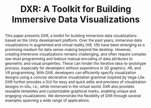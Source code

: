 ---
# this file is written in YAML http://docs.ansible.com/ansible/latest/YAMLSyntax.html
# all lines with a leading sharp are comments and will not be compiled
# longer blocks of text should start with a a leading > to escape all special characters

# URL handle for generated webpage
slug:       dxr

#specifies layout to be used for page generation (do not modify)
layout:     publication

#publication title
title:      >
   DXR: A Toolkit for Building Immersive Data Visualizations

#include in selected publications on front page (optional, delete line if not applicable)
#display: selected

#list all publication authors in correct order
authors:
 - Ronell Sicat
 - Jiabao Li
 - JunYoung Choi
 - Maxime Cordeil
 - Won-ki Jeong
 - Benjamin Bach
 - Hanspeter Pfister
 
#insert publication venue (displayed on publication page)
venue:      >
   IEEE Transactions on Visualization and Computer Graphics, Vol.25, No.1 (Proceedings IEEE Information Visualization 2018), pp. 715-725
   
#insert short venue (displayed in box in publication list)
shortvenue: >
   IEEE Information Visualization 2018

#specify publication year
year:       2019

#insert abstract of publication
abstract:   >
   This paper presents DXR, a toolkit for building immersive data visualizations based on the Unity development platform. Over the past years, immersive data visualizations in augmented and virtual reality (AR, VR) have been emerging as a promising medium for data sense-making beyond the desktop. However, creating immersive visualizations remains challenging, and often require complex low-level programming and tedious manual encoding of data attributes to geometric and visual properties. These can hinder the iterative idea-to-prototype process, especially for developers without experience in 3D graphics, AR, and VR programming. With DXR, developers can efficiently specify visualization designs using a concise declarative visualization grammar inspired by Vega-Lite. DXR further provides a GUI for easy and quick edits and previews of visualization designs in-situ, i.e., while immersed in the virtual world. DXR also provides reusable templates and customizable graphical marks, enabling unique and engaging visualizations. We demonstrate the flexibility of DXR through several examples spanning a wide range of applications.
 
#link to hi-res teaser image of publication (please make sure the image is wide, e.g. aspect ratio between 4:2 and 4:1) 
teaser:     './publications/2019_sicat_dxr.jpg'

#link to smaller thumbnail image of publication (please make sure the aspect ratio is 3:2, suggested size is 150x100px)
thumbnail:  './publications/2019_sicat_dxr_thumbnail.jpg'

#link to publication video (optional): you can either upload the video to our website (insert local link) or host it on youtube or vimeo (in this case insert the youtube/vimeo link)
video:      'https://www.youtube.com/watch?v=NalVXf7Snhw'

#link to talk video (optional): you can either upload the video to our website (insert local link) or host it on youtube or vimeo (in this case insert the youtube/vimeo link)
#talk:       'https://vimeo.com/237673207'

#link to publication pdf (optional)
pdf:        './publications/2019_sicat_dxr.pdf'


#insert citation. please format citation by inserting <br> at line breaks, &nbsp;&nbsp; will insert a tab character to prettify the citation
citation:   >
  @article{Sicat2019dxr,<br>
   &nbsp;&nbsp;title = {DXR: A Toolkit for Building Immersive Data Visualizations},<br>
   &nbsp;&nbsp;author = {Ronell Sicat and Jiabao Li and JunYoung Choi and Maxime Cordeil and Won-ki Jeong and Benjamin Bach and Hanspeter Pfister},<br>
   &nbsp;&nbsp;journal = {IEEE Transactions on Visualization and Computer Graphics (Proceedings IEEE Information Visualization 2018)},<br>
   &nbsp;&nbsp;volume = {25},<br>
   &nbsp;&nbsp;number = {1},<br>
   &nbsp;&nbsp;pages = {715--725},<br>
   &nbsp;&nbsp;year = {2019}<br>
  }
  
#insert links to additional material for the publication (optional)
#links need a title, a URL and a type (this defines the link icon) which can be one of the following values: code, archive, files, slides or text (this is the default icon)
links: 
 - title: Code
   type:  github
   url:   'https://github.com/ronellsicat/DxR'
# - title: ExampleSlides
#   type:  slides
#   url:   './publications/presentation.pptx' 
   
#don't forget the leading and trailing --- in a YAML file
---